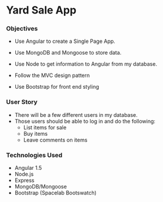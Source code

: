 # Yard Sale App

### Objectives
* Use Angular to create a Single Page App.

* Use MongoDB and Mongoose to store data.

* Use Node to get information to Angular from my database.

* Follow the MVC design pattern

* Use Bootstrap for front end styling

### User Story
* There will be a few different users in my database.
* Those users should be able to log in and do the following:
  * List items for sale
  * Buy items
  * Leave comments on items

### Technologies Used
- Angular 1.5
- Node.js
- Express
- MongoDB/Mongoose
- Bootstrap (Spacelab Bootswatch)
